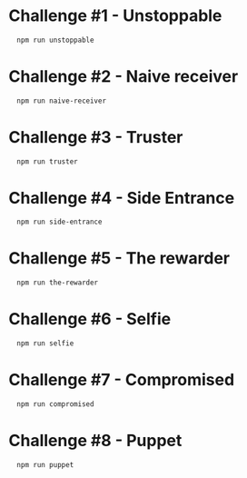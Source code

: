 # Challenge #1 - Unstoppable

```bash
  npm run unstoppable
```

# Challenge #2 - Naive receiver

```bash
  npm run naive-receiver
```

# Challenge #3 - Truster

```bash
  npm run truster
```

# Challenge #4 - Side Entrance

```bash
  npm run side-entrance
```

# Challenge #5 - The rewarder

```bash
  npm run the-rewarder
```

# Challenge #6 - Selfie

```bash
  npm run selfie
```

# Challenge #7 - Compromised

```bash
  npm run compromised
```

# Challenge #8 - Puppet

```bash
  npm run puppet
```
